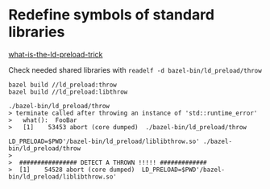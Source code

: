 # Redefine symbols of standard libraries

[what-is-the-ld-preload-trick](https://stackoverflow.com/questions/426230/what-is-the-ld-preload-trick)

Check needed shared libraries with `readelf -d bazel-bin/ld_preload/throw`

```
bazel build //ld_preload:throw
bazel build //ld_preload:libthrow

./bazel-bin/ld_preload/throw
> terminate called after throwing an instance of 'std::runtime_error'
>   what():  FooBar
>   [1]    53453 abort (core dumped)  ./bazel-bin/ld_preload/throw

LD_PRELOAD=$PWD'/bazel-bin/ld_preload/liblibthrow.so' ./bazel-bin/ld_preload/throw
>
>  ################ DETECT A THROWN !!!!! #############
>  [1]    54528 abort (core dumped)  LD_PRELOAD=$PWD'/bazel-bin/ld_preload/liblibthrow.so'
```
